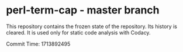 # perl-term-cap - master branch

This repository contains the frozen state of the repository.
Its history is cleared. It is used only for static code
analysis with Codacy.

Commit Time: 1713892495
